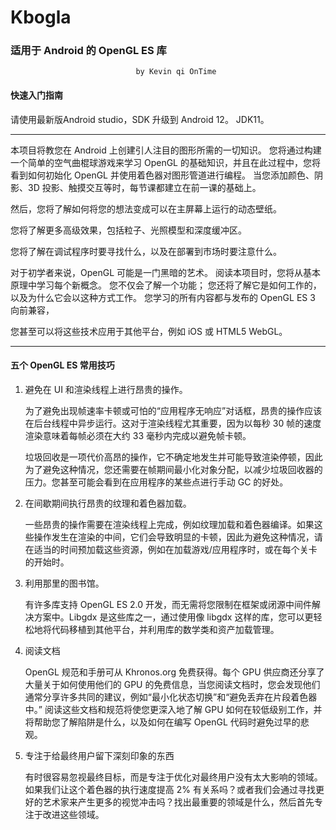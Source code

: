 # Kbogla

### 适用于 Android 的 OpenGL ES 库

                                by Kevin qi OnTime

#### 快速入门指南

请使用最新版Android studio，SDK 升级到 Android 12。 JDK11。

---

本项目将教您在 Android 上创建引人注目的图形所需的一切知识。
您将通过构建一个简单的空气曲棍球游戏来学习 OpenGL 的基础知识，并且在此过程中，您将看到如何初始化 OpenGL 并使用着色器对图形管道进行编程。
当您添加颜色、阴影、3D 投影、触摸交互等时，每节课都建立在前一课的基础上。

然后，您将了解如何将您的想法变成可以在主屏幕上运行的动态壁纸。

您将了解更多高级效果，包括粒子、光照模型和深度缓冲区。

您将了解在调试程序时要寻找什么，以及在部署到市场时要注意什么。

对于初学者来说，OpenGL 可能是一门黑暗的艺术。
阅读本项目时，您将从基本原理中学习每个新概念。
您不仅会了解一个功能；
您还将了解它是如何工作的，以及为什么它会以这种方式工作。
您学习的所有内容都与发布的 OpenGL ES 3 向前兼容，

您甚至可以将这些技术应用于其他平台，例如 iOS 或 HTML5 WebGL。

---

#### 五个 OpenGL ES 常用技巧

1. 避免在 UI 和渲染线程上进行昂贵的操作。

   为了避免出现帧速率卡顿或可怕的“应用程序无响应”对话框，昂贵的操作应该在后台线程中异步运行。这对于渲染线程尤其重要，因为以每秒 30 帧的速度渲染意味着每帧必须在大约 33 毫秒内完成以避免帧卡顿。

   垃圾回收是一项代价高昂的操作，它不确定地发生并可能导致渲染停顿，因此为了避免这种情况，您还需要在帧期间最小化对象分配，以减少垃圾回收器的压力。您甚至可能会看到在应用程序的某些点进行手动 GC 的好处。

2. 在间歇期间执行昂贵的纹理和着色器加载。

   一些昂贵的操作需要在渲染线程上完成，例如纹理加载和着色器编译。如果这些操作发生在渲染的中间，它们会导致明显的卡顿，因此为避免这种情况，请在适当的时间预加载这些资源，例如在加载游戏/应用程序时，或在每个关卡的开始时。

3. 利用那里的图书馆。

   有许多库支持 OpenGL ES 2.0 开发，而无需将您限制在框架或闭源中间件解决方案中。Libgdx 是这些库之一，通过使用像 libgdx 这样的库，您可以更轻松地将代码移植到其他平台，并利用库的数学类和资产加载管理。

4. 阅读文档

   OpenGL 规范和手册可从 Khronos.org 免费获得。每个 GPU 供应商还分享了大量关于如何使用他们的 GPU 的免费信息，当您阅读文档时，您会发现他们通常分享许多共同的建议，例如“最小化状态切换”和“避免丢弃在片段着色器中。” 阅读这些文档和规范将使您更深入地了解 GPU 如何在较低级别工作，并将帮助您了解陷阱是什么，以及如何在编写 OpenGL 代码时避免过早的悲观。

5. 专注于给最终用户留下深刻印象的东西

   有时很容易忽视最终目标，而是专注于优化对最终用户没有太大影响的领域。如果我们让这个着色器的执行速度提高 2% 有关系吗？或者我们会通过寻找更好的艺术家来产生更多的视觉冲击吗？找出最重要的领域是什么，然后首先专注于改进这些领域。